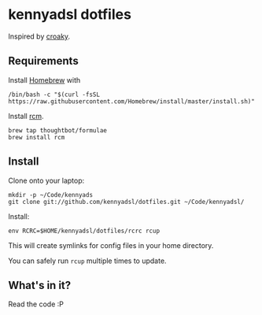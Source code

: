 kennyadsl dotfiles
===============

Inspired by [croaky](https://github.com/croaky/dotfiles).


Requirements
------------

Install [Homebrew](https://brew.sh/) with

    /bin/bash -c "$(curl -fsSL https://raw.githubusercontent.com/Homebrew/install/master/install.sh)"


Install [rcm](https://github.com/mike-burns/rcm).

    brew tap thoughtbot/formulae
    brew install rcm

Install
-------

Clone onto your laptop:

    mkdir -p ~/Code/kennyads
    git clone git://github.com/kennyadsl/dotfiles.git ~/Code/kennyadsl/

Install:

    env RCRC=$HOME/kennyadsl/dotfiles/rcrc rcup

This will create symlinks for config files in your home directory.

You can safely run `rcup` multiple times to update.

What's in it?
-------------

Read the code :P

